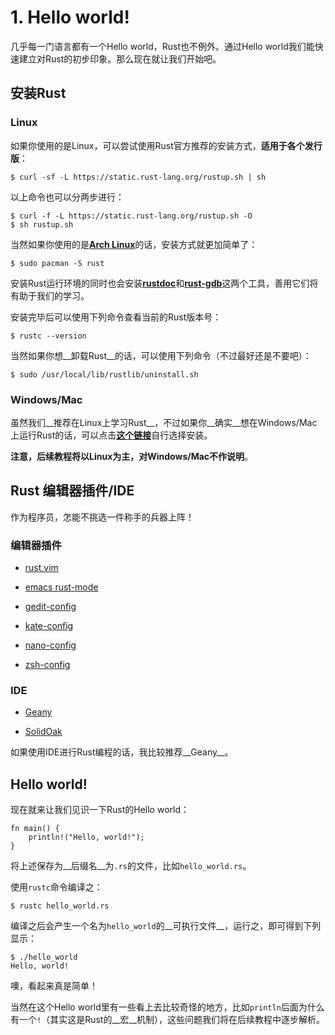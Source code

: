 1\. Hello world!
===

几乎每一门语言都有一个Hello world，Rust也不例外。通过Hello world我们能快速建立对Rust的初步印象。那么现在就让我们开始吧。

## 安装Rust

### Linux

如果你使用的是Linux，可以尝试使用Rust官方推荐的安装方式，__适用于各个发行版__：

    $ curl -sf -L https://static.rust-lang.org/rustup.sh | sh

以上命令也可以分两步进行：

    $ curl -f -L https://static.rust-lang.org/rustup.sh -O
    $ sh rustup.sh

当然如果你使用的是[__Arch Linux__](https://www.archlinux.org/ "Arch Linux")的话，安装方式就更加简单了：

    $ sudo pacman -S rust

安装Rust运行环境的同时也会安装[__rustdoc__](https://doc.rust-lang.org/book/documentation.html#about-rustdoc "rustdoc")和[__rust-gdb__](https://github.com/rust-lang/rust/blob/master/src/etc/rust-gdb "rust-gdb")这两个工具，善用它们将有助于我们的学习。

安装完毕后可以使用下列命令查看当前的Rust版本号：

    $ rustc --version

当然如果你想__卸载Rust__的话，可以使用下列命令（不过最好还是不要吧）：

    $ sudo /usr/local/lib/rustlib/uninstall.sh

### Windows/Mac

虽然我们__推荐在Linux上学习Rust__，不过如果你__确实__想在Windows/Mac上运行Rust的话，可以点击[__这个链接__](http://www.rust-lang.org/install.html "Install")自行选择安装。

__注意，后续教程将以Linux为主，对Windows/Mac不作说明__。

## Rust 编辑器插件/IDE

作为程序员，怎能不挑选一件称手的兵器上阵！

### 编辑器插件

 - [rust.vim](https://github.com/rust-lang/rust.vim "rust.vim")

 - [emacs rust-mode](https://github.com/rust-lang/rust-mode "emacs rust-mode")

 - [gedit-config](https://github.com/rust-lang/gedit-config "gedit-config")

 - [kate-config](https://github.com/rust-lang/kate-config "kate-config")

 - [nano-config](https://github.com/rust-lang/nano-config "nano-config")

 - [zsh-config](https://github.com/rust-lang/zsh-config "zsh-config")

### IDE

 - [Geany](http://www.geany.org/ "Geany")

 - [SolidOak](https://github.com/oakes/SolidOak "SolidOak")

如果使用IDE进行Rust编程的话，我比较推荐__Geany__。

## Hello world!

现在就来让我们见识一下Rust的Hello world：

    fn main() {
        println!("Hello, world!");
    }

将上述保存为__后缀名__为`.rs`的文件，比如`hello_world.rs`。

使用`rustc`命令编译之：

    $ rustc hello_world.rs

编译之后会产生一个名为`hello_world`的__可执行文件__，运行之，即可得到下列显示：

    $ ./hello_world
    Hello, world!

噢，看起来真是简单！

当然在这个Hello world里有一些看上去比较奇怪的地方，比如`println`后面为什么有一个`!`（其实这是Rust的__宏__机制），这些问题我们将在后续教程中逐步解析。